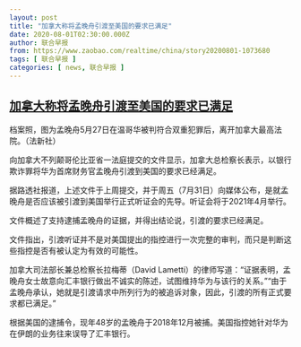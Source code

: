 ```yaml
---
layout: post
title: "加拿大称将孟晚舟引渡至美国的要求已满足"
date: 2020-08-01T02:30:00.000Z
author: 联合早报
from: https://www.zaobao.com/realtime/china/story20200801-1073680
tags: [ 联合早报 ]
categories: [ news, 联合早报 ]
---
```

<!--1596249000000-->
[加拿大称将孟晚舟引渡至美国的要求已满足](https://www.zaobao.com/realtime/china/story20200801-1073680)
------

<div>
<div class="figure-media"><img class="img-fluid lazyload" data-src="https://www.zaobao.com.sg/sites/default/files/styles/article_large_full/public/images/202008/20200801/file7arehayfjpjgge209ui.jpg?itok=7nSkA2wJ" title="档案照，图为孟晚舟5月27日在温哥华被判符合双重犯罪后，离开加拿大最高法院。（法新社）" alt src="https://www.zaobao.com.sg/sites/default/files/styles/article_large_full/public/images/202008/20200801/file7arehayfjpjgge209ui.jpg?itok=7nSkA2wJ" referrerpolicy="no-referrer"></div><figcaption>档案照，图为孟晚舟5月27日在温哥华被判符合双重犯罪后，离开加拿大最高法院。（法新社）</figcaption><p>向加拿大不列颠哥伦比亚省一法庭提交的文件显示，加拿大总检察长表示，以银行欺诈罪将华为首席财务官孟晚舟引渡到美国的要求已经满足。</p><p>据路透社报道，上述文件于上周提交，并于周五（7月31日）向媒体公布，是就孟晚舟是否应该被引渡到美国举行正式听证会的先导。听证会将于2021年4月举行。</p><p>文件概述了支持逮捕孟晚舟的证据，并得出结论说，引渡的要求已经满足。</p><section id="imu"><div id="dfp-ad-imu1-wrapper" class="dfp-tag-wrapper"><div id="dfp-ad-imu1" class="dfp-tag-wrapper"></div></div></section><p>文件指出，引渡听证并不是对美国提出的指控进行一次完整的审判，而只是判断这些指控是否有被认定为有效的可能性。</p><p>加拿大司法部长兼总检察长拉梅蒂（David Lametti）的律师写道：“证据表明，孟晚舟女士故意向汇丰银行做出不诚实的陈述，试图维持华为与该行的关系。”“由于孟晚舟承认，她就是引渡请求中所列行为的被追诉对象，因此，引渡的所有正式要求都已满足。”</p><p>根据美国的逮捕令，现年48岁的孟晚舟于2018年12月被捕。美国指控她针对华为在伊朗的业务往来误导了汇丰银行。</p><div id="innity-in-post"></div><div id="dfp-ad-midarticlespecial-wrapper" class="dfp-tag-wrapper"><div id="dfp-ad-midarticlespecial" class="dfp-tag-wrapper"></div></div>
</div>
